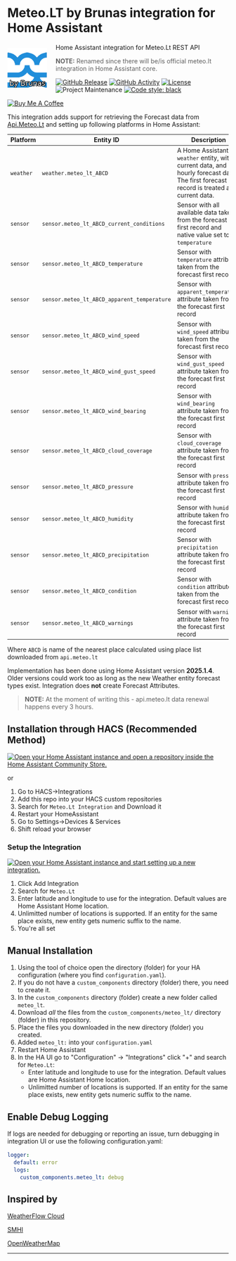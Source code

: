 # Meteo.LT by Brunas integration for Home Assistant
<img width="90" height="90" src="https://github.com/Brunas/meteo_lt/blob/main/images/icon.png?raw=true" style="float: left; margin-right: 20px; margin-top: 10px;" >

Home Assistant integration for Meteo.Lt REST API

>**NOTE:** Renamed since there will be/is official meteo.lt integration in Home Assistant core.


[![GitHub Release][releases-shield]][releases]
[![GitHub Activity][commits-shield]][commits]
[![License][license-shield]](LICENSE)
![Project Maintenance][maintenance-shield]
[![Code style: black](https://img.shields.io/badge/code%20style-black-000000.svg)](https://github.com/psf/black)

<a href="https://buymeacoffee.com/pdfdc52z8h" target="_blank"><img src="https://cdn.buymeacoffee.com/buttons/v2/default-yellow.png" alt="Buy Me A Coffee" style="max-width: 30% !important;" ></a>

This integration adds support for retrieving the Forecast data from [Api.Meteo.Lt](https://api.meteo.lt) and setting up following platforms in Home Assistant:

| Platform  | Entity ID                                   | Description                                                                                                                           |
| --------- | ------------------------------------------- | ------------------------------------------------------------------------------------------------------------------------------------- |
| `weather` | `weather.meteo_lt_ABCD`                     | A Home Assistant `weather` entity, with current data, and hourly forecast data. The first forecast record is treated as current data. |
| `sensor`  | `sensor.meteo_lt_ABCD_current_conditions`   | Sensor with all available data taken from the forecast first record and native value set to `temperature`                             |
| `sensor`  | `sensor.meteo_lt_ABCD_temperature`          | Sensor with `temperature` attribute taken from the forecast first record                                                              |
| `sensor`  | `sensor.meteo_lt_ABCD_apparent_temperature` | Sensor with `apparent_temperature` attribute taken from the forecast first record                                                     |
| `sensor`  | `sensor.meteo_lt_ABCD_wind_speed`           | Sensor with `wind_speed` attribute taken from the forecast first record                                                               |
| `sensor`  | `sensor.meteo_lt_ABCD_wind_gust_speed`      | Sensor with `wind_gust_speed` attribute taken from the forecast first record                                                          |
| `sensor`  | `sensor.meteo_lt_ABCD_wind_bearing`         | Sensor with `wind_bearing` attribute taken from the forecast first record                                                             |
| `sensor`  | `sensor.meteo_lt_ABCD_cloud_coverage`       | Sensor with `cloud_coverage` attribute taken from the forecast first record                                                           |
| `sensor`  | `sensor.meteo_lt_ABCD_pressure`             | Sensor with `pressure` attribute taken from the forecast first record                                                                 |
| `sensor`  | `sensor.meteo_lt_ABCD_humidity`             | Sensor with `humidity` attribute taken from the forecast first record                                                                 |
| `sensor`  | `sensor.meteo_lt_ABCD_precipitation`        | Sensor with `precipitation` attribute taken from the forecast first record                                                            |
| `sensor`  | `sensor.meteo_lt_ABCD_condition`            | Sensor with `condition` attribute taken from the forecast first record                                                                |
| `sensor`  | `sensor.meteo_lt_ABCD_warnings`             | Sensor with `warnings` attribute taken from the forecast first record                                                                 |

Where `ABCD` is name of the nearest place calculated using place list downloaded from `api.meteo.lt`

Implementation has been done using Home Assistant version **2025.1.4**. Older versions could work too as long as the new Weather entity forecast types exist. Integration does **not** create Forecast Attributes.

>**NOTE:** At the moment of writing this - api.meteo.lt data renewal happens every 3 hours.

## Installation through HACS (Recommended Method)

[![Open your Home Assistant instance and open a repository inside the Home Assistant Community Store.](https://my.home-assistant.io/badges/hacs_repository.svg)](https://my.home-assistant.io/redirect/hacs_repository/?owner=Brunas&repository=meteo_lt&category=integration)

or

1. Go to HACS->Integrations
2. Add this repo into your HACS custom repositories
3. Search for `Meteo.Lt Integration` and Download it
4. Restart your HomeAssistant
5. Go to Settings->Devices & Services
6. Shift reload your browser

### Setup the Integration

[![Open your Home Assistant instance and start setting up a new integration.](https://my.home-assistant.io/badges/config_flow_start.svg)](https://my.home-assistant.io/redirect/config_flow_start/?domain=meteo_lt)

1. Click Add Integration
1. Search for `Meteo.Lt`
1. Enter latitude and longitude to use for the integration. Default values are Home Assistant Home location.
1. Unlimitted number of locations is supported. If an entity for the same place exists, new entity gets numeric suffix to the name.
1. You're all set


## Manual Installation

1. Using the tool of choice open the directory (folder) for your HA configuration (where you find `configuration.yaml`).
1. If you do not have a `custom_components` directory (folder) there, you need to create it.
1. In the `custom_components` directory (folder) create a new folder called `meteo_lt`.
1. Download _all_ the files from the `custom_components/meteo_lt/` directory (folder) in this repository.
1. Place the files you downloaded in the new directory (folder) you created.
1. Added `meteo_lt:` into your `configuration.yaml`
1. Restart Home Assistant
1. In the HA UI go to "Configuration" -> "Integrations" click "+" and search for `Meteo.Lt`:
     - Enter latitude and longitude to use for the integration. Default values are Home Assistant Home location.
     - Unlimitted number of locations is supported. If an entity for the same place exists, new entity gets numeric suffix to the name.

## Enable Debug Logging

If logs are needed for debugging or reporting an issue, turn debugging in integration UI or use the following configuration.yaml:

```yaml
logger:
  default: error
  logs:
    custom_components.meteo_lt: debug
```

## Inspired by

[WeatherFlow Cloud](https://www.home-assistant.io/integrations/weatherflow_cloud/)

[SMHI](https://www.home-assistant.io/integrations/smhi/)

[OpenWeatherMap](https://www.home-assistant.io/integrations/openweathermap/)


***

[commits-shield]: https://img.shields.io/github/commit-activity/y/Brunas/meteo_lt.svg?style=flat-square
[commits]: https://github.com/Brunas/meteo_lt/commits/main
[hacs]: https://github.com/hacs/integration
[hacsbadge]: https://img.shields.io/badge/HACS-Default-orange.svg?style=flat-square
[license-shield]: https://img.shields.io/github/license/Brunas/meteo_lt.svg?style=flat-square
[maintenance-shield]: https://img.shields.io/badge/maintainer-Brunas%20%40Brunas-blue.svg?style=flat-square
[releases-shield]: https://img.shields.io/github/release/Brunas/meteo_lt.svg?style=flat-square
[releases]: https://github.com/Brunas/meteo_lt/releases
